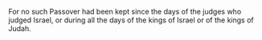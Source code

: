 For no such Passover had been kept since the days of the judges who judged Israel, or during all the days of the kings of Israel or of the kings of Judah.

